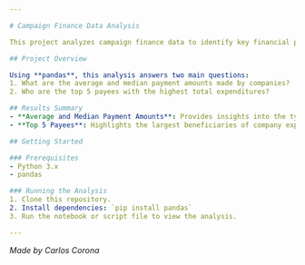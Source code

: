 ```yaml
---

# Campaign Finance Data Analysis

This project analyzes campaign finance data to identify key financial patterns, focusing on payment distributions and top payees.

## Project Overview

Using **pandas**, this analysis answers two main questions:
1. What are the average and median payment amounts made by companies?
2. Who are the top 5 payees with the highest total expenditures?

## Results Summary
- **Average and Median Payment Amounts**: Provides insights into the typical transaction size and the distribution of payment amounts.
- **Top 5 Payees**: Highlights the largest beneficiaries of company expenditures.

## Getting Started

### Prerequisites
- Python 3.x
- pandas

### Running the Analysis
1. Clone this repository.
2. Install dependencies: `pip install pandas`
3. Run the notebook or script file to view the analysis.

---
```


*Made by Carlos Corona*
